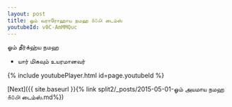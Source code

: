 ```yaml
---
layout: post
title: ஓம் வராரோஹாய நமஹ ௧௦௮ டைம்ஸ்
youtubeId: v0C-AmMMQuc
---
```

 
 
 ஓம் தீர்க்ஹ்ய நமஹ  
 
 -  யார் மிகவும் உயரமானவர் 
 
  
 
  
 
 
 
 
 
 


{% include youtubePlayer.html id=page.youtubeId %}
 
[Next]({{ site.baseurl }}{% link  split2/_posts/2015-05-01-ஓம் அயமாய நமஹ ௧௦௮ டைம்ஸ்.md%})
 
